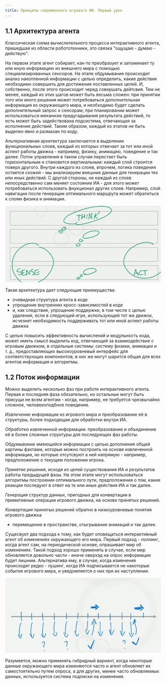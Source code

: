 ```yaml
---
title: Принципы современного игрового ИИ. Первый урок
---
```


## 1.1 Архитектура агента

Классическая схема вычислительного процесса интерактивного агента, пришедшая из
области робототехники, это связка "ощущаю - думаю - действую".

На первом этапе агент собирает, как-то преобразует и запоминает
ту или иную информацию из внешнего мира с помощью
специализированных сенсоров. На этапе обдумывания происходит анализ
накопленной информации с целью определить, какие действия необходимо совершить
для достижения поставленных целей. И, собственно, после этого происходит черед
совершать дейтсвия. Тем не менее, каждый из этих шагов может быть весьма
сложен: при принятии того или иного решения может потребоваться дополнительная
информация из окружающего мира, и необходимо будет сделать дополнительный
запрос к сенсорам; при планировании может использоваться механизм
предугадывания результата действий, то есть может быть задействована
подсистема, отвечающая за исполнение действий. Таким образом, каждый из этапов
не быть выделен явно и размазан по коду.

Альтернативная архитектура заключается в выделении функциональных слоев, каждый
из которых отвечает за тот или иной аспект работы движка - например, физику,
анимацию, поведение и так далее. Поток управления в таком случая перестает быть
горизонтальным и становится вертикальным: каждый слой строится поверх другого.
Внутри каждого из слоев, впрочем, логика поведения остается схожей - мы
анализируем внешние данные для генерации тех или иных действий. С другой
стороны, не каждый из слоев непосредственно сам меняет состояние ИА - для этого
может потребоваться использовать фнукционал других слоев. Например, слой
навигации после генерации оптимального маршрута может обратиться к слоям физика
и анимации.

![](/images/the-principles-of-modern-game-ai/1/1-layers.jpg)

Такая
архитектура дает следующие приемущества:

- очевидная структура агента в коде
- упрощение внутренних кросс-зависимостей в коде
- и, как следствие, упрощение поддержки, в том числе с целью удаления, если
  в следующей игре, использующей тот же движок, исчезнет необходимость
  поддерживать тот или иной аспект работы движка

С целью повысить эффективность вычислений и модульность кода, может иметь смысл
выделить код, отвечающий за взаимодействие с игровым движком, в отдельные
системы: систему физики, анимации и т. д., предоставляющих высокоуровневый
интерфейс для соответствующих компонентов;
в них же могут шарится общая для всех агентов информация и алгоритмы.

## 1.2 Поток информации

Можно выделить несколько фаз при работе интерактивного агента. Первая и
последняя фаза обязательно, но остальные могут быть присущи не всем агентам -
когда, например, не требуется чрезвычайно сложное, человекоподбное поведение.

*Извлечение* информации из игрового мира и преобразование её в структуры, более
подходящие для обработки внутри ИА.

*Обработка* извлеченной информации: преобразование и объединение её в более сложные
структуры для последующих фаз работы.

*Обдумывание* имеющейся информации с целью дополнения общей картины фактами,
которые можно построить на основе извлеченной информации, но которые отсутсвуют
а ней напрямую - например, предположение о текущем положении игрока.

*Принятие решения*, исходя из целей существования ИА и результатов работы
предыдущей фазы. На этом этапе могут использоваться алгоритмы построения
оптимального пути, предположения о том, какие реакции последуют в ответ на те
или иные действия ИА и так далее.

*Генерация* структур данных, пригодных для конвертации в примитивные операции
игрового движка, на основе принятых решений.

*Конвертация* принятых решений обратно в низкоуровневые понятия игрового движка
- перемещение в пространстве, отыгрывание анимаций и так далее.

Сущесвует два подхода к тому, как будет оповещаться интерактивный агент об
изменениях окружающего его мира. Первый подход - *поллинг*, когда агент сам, на
периодической основе, опрашивает мир об изменениях. Такой подход хорошо
применять в случае, если мир обновляется довольно части - иначе оверхэд на
опрос информации будет лишним. Альтернатива ему, в случае, когда изменения
происходят редко - *пушинг*, когда ИА
подписывается не накоторые события игрового мира, и уведомляется о них при их
наступлении.

![](/images/the-principles-of-modern-game-ai/1/2-polling.jpg)

Разумеется, можно применять гибридный вариант, когда некоторые
данные окружающего мира изменяются часто и агент обновляет их самостоятельно
путем опроса, а для других, менее часто обновляемых данных, используется
система подписки на изменения.
